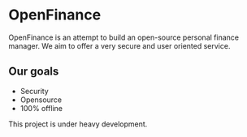 # OpenFinance
OpenFinance is an attempt to build an open-source personal finance manager. We aim to offer a very secure and user oriented service.

## Our goals
- Security
- Opensource
- 100% offline

This project is under heavy development.
